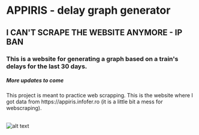 <h1>APPIRIS - delay graph generator</h1>
<h2>I CAN'T SCRAPE THE WEBSITE ANYMORE - IP BAN </h2>
<h3>This is a website for generating a graph based on a train's delays for the last 30 days.</h3>
<h5>More updates to come</h5>
This project is meant to practice web scrapping. This is the website where I got data from https://appiris.infofer.ro (it is a little bit a mess for webscraping).
<br> </br>

![alt text](https://i.imgur.com/JAjCio8.png)
